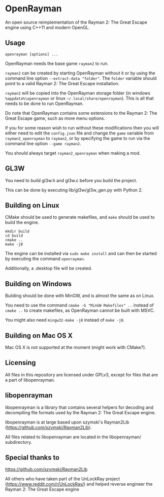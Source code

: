 # OpenRayman


An open source reimplementation of the Rayman 2: The Great Escape engine using C++11 and modern OpenGL.


## Usage


`openrayman [options] ...`  


OpenRayman needs the base game `rayman2` to run.


`rayman2` can be created by starting OpenRayman without it or by using the command line option `--extract-data "folder"`. The `folder` variable should point to a valid Rayman 2: The Great Escape installation.


`rayman2` will be copied into the OpenRayman storage folder (in windows `%appdata%\openrayman` or linux `~/.local/share/openrayman`). This is all that needs to be done to run OpenRayman.


Do note that OpenRayman contains some extensions to the Rayman 2: The Great Escape game, such as more menu options.


If you for some reason wish to run without these modifications then you will either need to edit the `config.json` file and change the `game` variable from `rayman2_openrayman` to `rayman2`, or by specifying the game to run via the command line option `--game rayman2`.


You should always target `rayman2_openrayman` when making a mod.


## GL3W


You need to build gl3w.h and gl3w.c before you build the project.


This can be done by executing lib/gl3w/gl3w_gen.py with Python 2.


## Building on Linux


CMake should be used to generate makefiles, and `make` should be used to build the engine.


```
mkdir build
cd build
cmake ..
make -j8
```

The engine can be installed via `sudo make install` and can then be started by executing the command `openrayman`.


Additionally, a .desktop file will be created.


## Building on Windows


Building should be done with MinGW, and is almost the same as on Linux.


You need to use the command `cmake -G "MinGW Makefiles" ..` instead of `cmake ..` to create makefiles, as OpenRayman cannot be built with MSVC.


You might also need `mingw32-make -j8` instead of `make -j8`.


## Building on Mac OS X


Mac OS X is not supported at the moment (might work with CMake?).


## Licensing


All files in this repository are licensed under GPLv3, except for files that are a part of libopenrayman.


## libopenrayman


libopenrayman is a library that contains several helpers for decoding and decompiling file formats used by the Rayman 2: The Great Escape engine.


libopenrayman is at large based upon szymski's Rayman2Lib (https://github.com/szymski/Rayman2Lib).


All files related to libopenrayman are located in the libopenrayman/ subdirectory.


## Special thanks to


https://github.com/szymski/Rayman2Lib


All others who have taken part of the UnLockRay project (https://www.reddit.com/r/UnLockRay/) and helped reverse engineer the Rayman 2: The Great Escape engine
